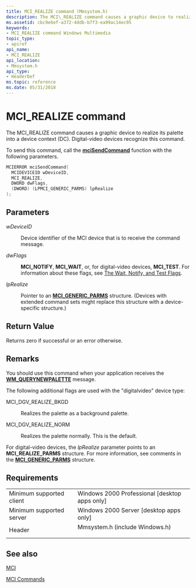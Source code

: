 ```yaml
---
title: MCI_REALIZE command (Mmsystem.h)
description: The MCI\_REALIZE command causes a graphic device to realize its palette into a device context (DC). Digital-video devices recognize this command.
ms.assetid: cbc9e6ef-a372-4ddb-b7f3-ea99ac14ec95
keywords:
- MCI_REALIZE command Windows Multimedia
topic_type:
- apiref
api_name:
- MCI_REALIZE
api_location:
- Mmsystem.h
api_type:
- HeaderDef
ms.topic: reference
ms.date: 05/31/2018
---
```


# MCI\_REALIZE command

The MCI\_REALIZE command causes a graphic device to realize its palette into a device context (DC). Digital-video devices recognize this command.

To send this command, call the [**mciSendCommand**](/previous-versions//dd757160(v=vs.85)) function with the following parameters.


```C++
MCIERROR mciSendCommand(
  MCIDEVICEID wDeviceID, 
  MCI_REALIZE, 
  DWORD dwFlags, 
  (DWORD) (LPMCI_GENERIC_PARMS) lpRealize
);
```



## Parameters

<dl> <dt>

<span id="wDeviceID"></span><span id="wdeviceid"></span><span id="WDEVICEID"></span>*wDeviceID*
</dt> <dd>

Device identifier of the MCI device that is to receive the command message.

</dd> <dt>

<span id="dwFlags"></span><span id="dwflags"></span><span id="DWFLAGS"></span>*dwFlags*
</dt> <dd>

**MCI\_NOTIFY**, **MCI\_WAIT**, or, for digital-video devices, **MCI\_TEST**. For information about these flags, see [The Wait, Notify, and Test Flags](the-wait-notify-and-test-flags.md).

</dd> <dt>

<span id="lpRealize"></span><span id="lprealize"></span><span id="LPREALIZE"></span>*lpRealize*
</dt> <dd>

Pointer to an [**MCI\_GENERIC\_PARMS**](mci-generic-parms.md) structure. (Devices with extended command sets might replace this structure with a device-specific structure.)

</dd> </dl>

## Return Value

Returns zero if successful or an error otherwise.

## Remarks

You should use this command when your application receives the [**WM\_QUERYNEWPALETTE**](/windows/desktop/gdi/wm-querynewpalette) message.

The following additional flags are used with the "digitalvideo" device type:

<dl> <dt>

<span id="MCI_DGV_REALIZE_BKGD"></span><span id="mci_dgv_realize_bkgd"></span>MCI\_DGV\_REALIZE\_BKGD
</dt> <dd>

Realizes the palette as a background palette.

</dd> <dt>

<span id="MCI_DGV_REALIZE_NORM"></span><span id="mci_dgv_realize_norm"></span>MCI\_DGV\_REALIZE\_NORM
</dt> <dd>

Realizes the palette normally. This is the default.

</dd> </dl>

For digital-video devices, the *lpRealize* parameter points to an **MCI\_REALIZE\_PARMS** structure. For more information, see comments in the [**MCI\_GENERIC\_PARMS**](mci-generic-parms.md) structure.

## Requirements



|                                     |                                                                                                           |
|-------------------------------------|-----------------------------------------------------------------------------------------------------------|
| Minimum supported client<br/> | Windows 2000 Professional \[desktop apps only\]<br/>                                                |
| Minimum supported server<br/> | Windows 2000 Server \[desktop apps only\]<br/>                                                      |
| Header<br/>                   | <dl> <dt>Mmsystem.h (include Windows.h)</dt> </dl> |



## See also

<dl> <dt>

[MCI](mci.md)
</dt> <dt>

[MCI Commands](mci-commands.md)
</dt> </dl>

 

